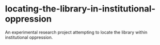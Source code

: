 locating-the-library-in-institutional-oppression
================================================

An experimental research project attempting to locate the library within institutional oppression.
